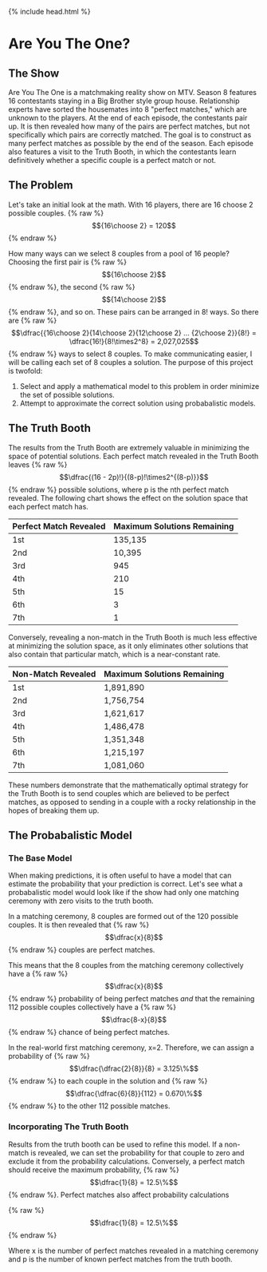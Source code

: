 {% include head.html %}

# Are You The One?

## The Show
Are You The One is a matchmaking reality show on MTV. Season 8 features 16 contestants staying in a Big Brother style group house. Relationship experts have sorted the housemates into 8 "perfect matches," which are unknown to the players. At the end of each episode, the contestants pair up. It is then revealed how many of the pairs are perfect matches, but not specifically which pairs are correctly matched. The goal is to construct as many perfect matches as possible by the end of the season. Each episode also features a visit to the Truth Booth, in which the contestants learn definitively whether a specific couple is a perfect match or not.

## The Problem
Let's take an initial look at the math. With 16 players, there are 16 choose 2 possible couples.
{% raw %}
  $${16\choose 2} = 120$$
{% endraw %}

How many ways can we select 8 couples from a pool of 16 people? Choosing the first pair is {% raw %}$${16\choose 2}$${% endraw %}, the second {% raw %}$${14\choose 2}$${% endraw %}, and so on. These pairs can be arranged in 8! ways. So there are
{% raw %}
  $$\dfrac{{16\choose 2}{14\choose 2}{12\choose 2} ... {2\choose 2}}{8!} = \dfrac{16!}{8!\times2^8} = 2,027,025$$
{% endraw %}
ways to select 8 couples. To make communicating easier, I will be calling each set of 8 couples a solution. The purpose of this project is twofold:

1. Select and apply a mathematical model to this problem in order minimize the set of possible solutions.
2. Attempt to approximate the correct solution using probabalistic models.

## The Truth Booth
The results from the Truth Booth are extremely valuable in minimizing the space of potential solutions. Each perfect match revealed in the Truth Booth leaves
{% raw %}
  $$\dfrac{(16 - 2p)!}{(8-p)!\times2^{(8-p)}}$$
{% endraw %}
possible solutions, where p is the nth perfect match revealed. The following chart shows the effect on the solution space that each perfect match has.

| Perfect Match Revealed | Maximum Solutions Remaining |
|------------------------|-----------------------------|
| 1st                    | 135,135                     |
| 2nd                    | 10,395                      |
| 3rd                    | 945                         |
| 4th                    | 210                         |
| 5th                    | 15                          |
| 6th                    | 3                           |
| 7th                    | 1                           |

Conversely, revealing a non-match in the Truth Booth is much less effective at minimizing the solution space, as it only eliminates other solutions that also contain that particular match, which is a near-constant rate.

| Non-Match Revealed | Maximum Solutions Remaining |
|--------------------|-----------------------------|
| 1st                | 1,891,890                   |
| 2nd                | 1,756,754                   |
| 3rd                | 1,621,617                   |
| 4th                | 1,486,478                   |
| 5th                | 1,351,348                   |
| 6th                | 1,215,197                   |
| 7th                | 1,081,060                   |

These numbers demonstrate that the mathematically optimal strategy for the Truth Booth is to send couples which are believed to be perfect matches, as opposed to sending in a couple with a rocky relationship in the hopes of breaking them up.

## The Probabalistic Model

### The Base Model

When making predictions, it is often useful to have a model that can estimate the probability that your prediction is correct. Let's see what a probabalistic model would look like if the show had only one matching ceremony with zero visits to the truth booth.

In a matching ceremony, 8 couples are formed out of the 120 possible couples. It is then revealed that {% raw %}$$\dfrac{x}{8}$${% endraw %} couples are perfect matches.

This means that the 8 couples from the matching ceremony collectively have a {% raw %}$$\dfrac{x}{8}$${% endraw %} probability of being perfect matches *and* that the remaining 112 possible couples collectively have a {% raw %}$$\dfrac{8-x}{8}$${% endraw %} chance of being perfect matches.

In the real-world first matching ceremony, x=2. Therefore, we can assign a probability of {% raw %}$$\dfrac{\dfrac{2}{8}}{8} = 3.125\%$${% endraw %} to each couple in the solution and {% raw %}$$\dfrac{\dfrac{6}{8}}{112} = 0.670\%$${% endraw %} to the other 112 possible matches.

### Incorporating The Truth Booth

Results from the truth booth can be used to refine this model. If a non-match is revealed, we can set the probability for that couple to zero and exclude it from the probability calculations. Conversely, a perfect match should receive the maximum probability, {% raw %}$$\dfrac{1}{8} = 12.5\%$${% endraw %}. Perfect matches also affect probability calculations

{% raw %}$$\dfrac{1}{8} = 12.5\%$${% endraw %}

Where x is the number of perfect matches revealed in a matching ceremony and p is the number of known perfect matches from the truth booth.
